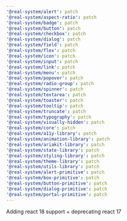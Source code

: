 ```yaml
---
'@real-system/alert': patch
'@real-system/aspect-ratio': patch
'@real-system/badge': patch
'@real-system/button': patch
'@real-system/checkbox': patch
'@real-system/dialog': patch
'@real-system/field': patch
'@real-system/flex': patch
'@real-system/icon': patch
'@real-system/input': patch
'@real-system/link': patch
'@real-system/menu': patch
'@real-system/popover': patch
'@real-system/radio-group': patch
'@real-system/spinner': patch
'@real-system/textarea': patch
'@real-system/toaster': patch
'@real-system/tooltip': patch
'@real-system/truncate': patch
'@real-system/typography': patch
'@real-system/visually-hidden': patch
'@real-system/core': patch
'@real-system/a11y-library': patch
'@real-system/animation-library': patch
'@real-system/ariakit-library': patch
'@real-system/state-library': patch
'@real-system/styling-library': patch
'@real-system/theme-library': patch
'@real-system/utils-library': patch
'@real-system/alert-primitive': patch
'@real-system/box-primitive': patch
'@real-system/button-primitive': patch
'@real-system/dialog-primitive': patch
'@real-system/portal-primitive': patch
---
```


Adding react 18 support + deprecating react 17
